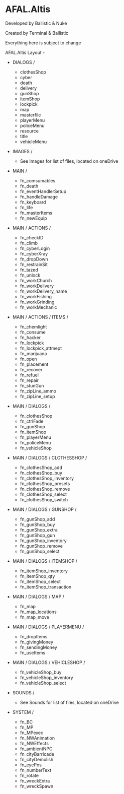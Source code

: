 # AFAL.Altis

Developed by Ballistic & Nuke

Created by Terminal & Ballistic

Everything here is subject to change

AFAL.Altis Layout - 

 * DIALOGS /
    * clothesShop
    * cyber
    * death
    * delivery
    * gunShop
    * itemShop
    * lockpick
    * map
    * masterfile
    * playerMenu
    * policeMenu
    * resource
    * title
    * vehicleMenu

 * IMAGES /
    * See Images for list of files, located on oneDrive

 * MAIN /
    * fn_comsumables
    * fn_death
    * fn_eventHandlerSetup
    * fn_handleDamage
    * fn_keyboard
    * fn_life
    * fn_masterItems
    * fn_newEquip

 * MAIN / ACTIONS /
    * fn_checkID
    * fn_climb
    * fn_cyberLogin
    * fn_cyberXray
    * fn_dropDown
    * fn_restrainSit
    * fn_tazed
    * fn_unlock
    * fn_workChurch
    * fn_workDelivery
    * fn_workDelivery_name
    * fn_workFishing
    * fn_workGrinding
    * fn_workMechanic

 * MAIN / ACTIONS / ITEMS /
    * fn_chemlight
    * fn_consume
    * fn_hacker
    * fn_lockpick
    * fn_lockpick_attmept
    * fn_marijuana
    * fn_open
    * fn_placement
    * fn_recover
    * fn_refuel
    * fn_repair
    * fn_stunGun
    * fn_zipLine_ammo
    * fn_zipLine_setup

 * MAIN / DIALOGS /
    * fn_clothesShop
    * fn_ctrlFade
    * fn_gunShop
    * fn_itemShop
    * fn_playerMenu
    * fn_policeMenu
    * fn_vehicleShop

 * MAIN / DIALOGS / CLOTHESSHOP /
    * fn_clothesShop_add
    * fn_clothesShop_buy
    * fn_clothesShop_inventory
    * fn_clothesShop_presets
    * fn_clothesShop_remove
    * fn_clothesShop_select
    * fn_clothesShop_switch

 * MAIN / DIALOGS / GUNSHOP / 
    * fn_gunShop_add
    * fn_gunShop_buy
    * fn_gunShop_extra
    * fn_gunShop_gun
    * fn_gunShop_inventory
    * fn_gunShop_remove
    * fn_gunShop_select

 * MAIN / DIALOGS / ITEMSHOP /
    * fn_itemShop_inventory
    * fn_itemShop_qty
    * fn_itemShop_select
    * fn_itemShop_transaction

 * MAIN / DIALOGS / MAP /
    * fn_map
    * fn_map_locations
    * fn_map_move

 * MAIN / DIALOGS / PLAYERMENU /
    * fn_dropItems
    * fn_givingMoney
    * fn_sendingMoney
    * fn_useItems

 * MAIN / DIALOGS / VEHICLESHOP /
    * fn_vehicleShop_buy
    * fn_vehicleShop_inventory
    * fn_vehicleShop_select

 * SOUNDS /
    * See Sounds for list of files, located on oneDrive

* SYSTEM /
    * fn_BC
    * fn_MP
    * fn_MPexec
    * fn_NWAnimation
    * fn_NWEffects
    * fn_ambientNPC
    * fn_cityBarricade
    * fn_cityDemolish
    * fn_eyePos
    * fn_numberText
    * fn_rotate
    * fn_wreckExtra
    * fn_wreckSpawn
